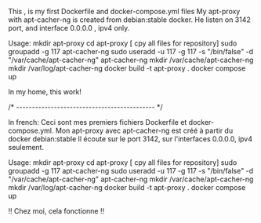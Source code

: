 This , is my first Dockerfile and docker-compose.yml files
My apt-proxy with apt-cacher-ng is created from debian:stable docker.
He listen on 3142 port, and interface 0.0.0.0 , ipv4 only.

Usage:
 mkdir apt-proxy
 cd apt-proxy
 [ cpy all files for repository]
 sudo groupadd -g 117 apt-cacher-ng
 sudo useradd -u 117  -g 117  -s "/bin/false" -d "/var/cache/apt-cacher-ng" apt-cacher-ng
 mkdir /var/cache/apt-cacher-ng
 mkdir /var/log/apt-cacher-ng
 docker build -t apt-proxy .
 docker compose up

In my home, this work!

/* -------------------------------------------- */

In french:
Ceci sont mes premiers fichiers Dockerfile et docker-compose.yml.
Mon apt-proxy avec apt-cacher-ng est créé à partir du docker debian:stable 
Il  écoute sur le port 3142, sur l'interfaces 0.0.0.0, ipv4 seulement. 

Usage:
 mkdir apt-proxy
 cd apt-proxy
 [ cpy all files for repository]
 sudo groupadd -g 117 apt-cacher-ng
 sudo useradd -u 117  -g 117  -s "/bin/false" -d "/var/cache/apt-cacher-ng" apt-cacher-ng
 mkdir /var/cache/apt-cacher-ng
 mkdir /var/log/apt-cacher-ng
 docker build -t apt-proxy .
 docker compose up

!! Chez moi, cela fonctionne !!


